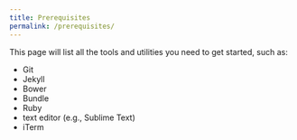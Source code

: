 ```yaml
---
title: Prerequisites
permalink: /prerequisites/
---
```


This page will list all the tools and utilities you need to get started, such as:

* Git
* Jekyll
* Bower
* Bundle
* Ruby
* text editor (e.g., Sublime Text)
* iTerm